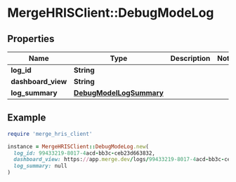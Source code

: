 # MergeHRISClient::DebugModeLog

## Properties

| Name | Type | Description | Notes |
| ---- | ---- | ----------- | ----- |
| **log_id** | **String** |  |  |
| **dashboard_view** | **String** |  |  |
| **log_summary** | [**DebugModelLogSummary**](DebugModelLogSummary.md) |  |  |

## Example

```ruby
require 'merge_hris_client'

instance = MergeHRISClient::DebugModeLog.new(
  log_id: 99433219-8017-4acd-bb3c-ceb23d663832,
  dashboard_view: https://app.merge.dev/logs/99433219-8017-4acd-bb3c-ceb23d663832,
  log_summary: null
)
```


